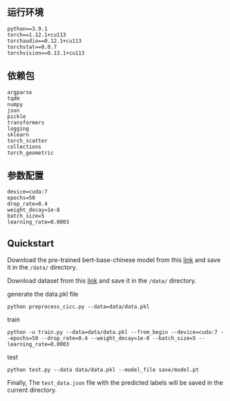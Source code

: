 ## 运行环境
```
python==3.9.1
torch==1.12.1+cu113
torchaudio==0.12.1+cu113
torchstat==0.0.7
torchvision==0.13.1+cu113
```
## 依赖包
```
argparse
tqdm
numpy
json
pickle
transformers
logging
sklearn
torch_scatter
collections
torch_geometric
```
## 参数配置
```
device=cuda:7 
epochs=50 
drop_rate=0.4 
weight_decay=1e-8 
batch_size=5 
learning_rate=0.0003
```
## Quickstart
Download the pre-trained bert-base-chinese model from this [link](https://huggingface.co/google-bert/bert-base-chinese/tree/main) and save it in the `/data/` directory.

Download dataset from this [link](https://pan.baidu.com/s/1KhaexKzVHKb9calgo8_BLA?pwd=ma6q#list/path=%2F) and save it in the `/data/` directory.

generate the data.pkl file
```
python preprocess_cicc.py --data=data/data.pkl 
```




train
```
python -u train.py --data=data/data.pkl --from_begin --device=cuda:7 --epochs=50 --drop_rate=0.4 --weight_decay=1e-8 --batch_size=5 --learning_rate=0.0003
```



test
```
python test.py --data data/data.pkl --model_file save/model.pt
```



Finally, The `test_data.json` file with the predicted labels will be saved in the current directory.